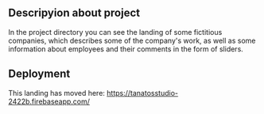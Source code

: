 ## Descripyion about project

In the project directory you can see the landing of some fictitious companies, which describes some of the company's work, as well as some information about employees and their comments in the form of sliders.

## Deployment

This landing has moved here: https://tanatosstudio-2422b.firebaseapp.com/
